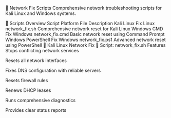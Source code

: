 🔧 Network Fix Scripts
Comprehensive network troubleshooting scripts for Kali Linux and Windows systems.

📁 Scripts Overview
Script	Platform	File	Description
Kali Linux Fix	Linux	network_fix.sh	Comprehensive network reset for Kali Linux
Windows CMD Fix	Windows	network_fix.cmd	Basic network reset using Command Prompt
Windows PowerShell Fix	Windows	network_fix.ps1	Advanced network reset using PowerShell
🐧 Kali Linux Network Fix
📜 Script: network_fix.sh
Features
Stops conflicting network services

Resets all network interfaces

Fixes DNS configuration with reliable servers

Resets firewall rules

Renews DHCP leases

Runs comprehensive diagnostics

Provides clear status reports
